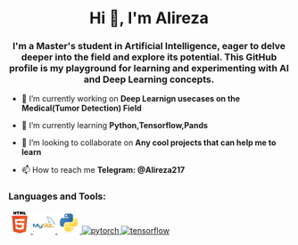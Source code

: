 <h1 align="center">Hi 👋, I'm Alireza</h1>
<h3 align="center">I'm a Master's student in Artificial Intelligence, eager to delve deeper into the field and explore its potential. This GitHub profile is my playground for learning and experimenting with AI and Deep Learning concepts.</h3>

- 🔭 I’m currently working on **Deep Learnign usecases on the Medical(Tumor Detection) Field**

- 🌱 I’m currently learning **Python,Tensorflow,Pands**

- 👯 I’m looking to collaborate on **Any cool projects that can help me to learn**

- 📫 How to reach me **Telegram: @Alireza217**

</p>

<h3 align="left">Languages and Tools:</h3>
<p align="left"> <a href="https://www.w3.org/html/" target="_blank" rel="noreferrer"> <img src="https://raw.githubusercontent.com/devicons/devicon/master/icons/html5/html5-original-wordmark.svg" alt="html5" width="40" height="40"/> </a> <a href="https://www.mysql.com/" target="_blank" rel="noreferrer"> <img src="https://raw.githubusercontent.com/devicons/devicon/master/icons/mysql/mysql-original-wordmark.svg" alt="mysql" width="40" height="40"/> </a> <a href="https://www.python.org" target="_blank" rel="noreferrer"> <img src="https://raw.githubusercontent.com/devicons/devicon/master/icons/python/python-original.svg" alt="python" width="40" height="40"/> </a> <a href="https://pytorch.org/" target="_blank" rel="noreferrer"> <img src="https://www.vectorlogo.zone/logos/pytorch/pytorch-icon.svg" alt="pytorch" width="40" height="40"/> </a> <a href="https://www.tensorflow.org" target="_blank" rel="noreferrer"> <img src="https://www.vectorlogo.zone/logos/tensorflow/tensorflow-icon.svg" alt="tensorflow" width="40" height="40"/> </a> </p>
